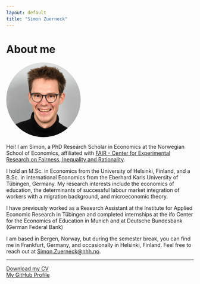 ```yaml
---
layout: default
title: "Simon Zuerneck"
---
```


# About me

<img src="/assets/Picture_Zuerneck_NHH.jpg" alt="Simon Zuerneck" width="200" style="border-radius:50%;">

Hei! I am Simon, a PhD Research Scholar in Economics at the Norwegian School of Economics, affiliated with [FAIR - Center for Experimental Research on Fairness, Inequality and Rationality](https://www.nhh.no/en/research-centres/fair/).

I hold an M.Sc. in Economics from the University of Helsinki, Finland, and a B.Sc. in International Economics from the Eberhard Karls University of Tübingen, Germany. My research interests include the economics of education, the determinants of successful labour market integration of workers with a migration background, and microeconomic theory. 

I have previously worked as a Research Assistant at the Institute for Applied Economic Research in Tübingen and completed internships at the ifo Center for the Economics of Education in Munich and at Deutsche Bundesbank (German Federal Bank)

I am based in Bergen, Norway, but during the semester break, you can find me in Frankfurt, Germany, and occasionally in Helsinki, Finland. Feel free to reach out at [Simon.Zuerneck@nhh.no](mailto:Simon.Zuerneck@nhh.no]).

---

[Download my CV](/assets/CV_compact_Zuerneck.pdf)  
[My GitHub Profile](https://github.com/SimonZuerneck)

